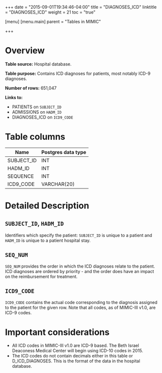 +++
date = "2015-09-01T19:34:46-04:00"
title = "DIAGNOSES_ICD"
linktitle = "DIAGNOSES_ICD"
weight = 21
toc = "true"

[menu]
  [menu.main]
    parent = "Tables in MIMIC"

+++

# Overview

**Table source:** Hospital database.

**Table purpose:** Contains ICD diagnoses for patients, most notably ICD-9 diagnoses.

**Number of rows:** 651,047

**Links to:**

* PATIENTS on `SUBJECT_ID`
* ADMISSIONS on `HADM_ID`
* DIAGNOSES_ICD on `ICD9_CODE`

# Table columns

Name | Postgres data type 
---- | ---- 
SUBJECT\_ID | INT
HADM\_ID | INT
SEQUENCE | INT
ICD9_CODE | VARCHAR(20)
	
# Detailed Description

## `SUBJECT_ID`, `HADM_ID`

Identifiers which specify the patient: `SUBJECT_ID` is unique to a patient and `HADM_ID` is unique to a patient hospital stay.

## `SEQ_NUM`

`SEQ_NUM` provides the order in which the ICD diagnoses relate to the patient. ICD diagnoses are ordered by priority - and the order does have an impact on the reimbursement for treatment.

## `ICD9_CODE`

`ICD9_CODE` contains the actual code corresponding to the diagnosis assigned to the patient for the given row. Note that all codes, as of MIMIC-III v1.0, are ICD-9 codes.

# Important considerations

* All ICD codes in MIMIC-III v1.0 are ICD-9 based. The Beth Israel Deaconess Medical Center will begin using ICD-10 codes in 2015.
* The ICD codes do not contain decimals either in this table or D_ICD_DIAGNOSES. This is the format of the data in the hospital database.

